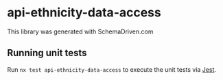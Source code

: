 
# api-ethnicity-data-access

This library was generated with SchemaDriven.com

## Running unit tests

Run `nx test api-ethnicity-data-access` to execute the unit tests via [Jest](https://jestjs.io).

